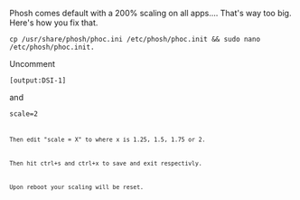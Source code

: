 <p>Phosh comes default with a 200% scaling on all apps.... That's way too big. Here's how you fix that.</p>
<pre><code>cp /usr/share/phosh/phoc.ini /etc/phosh/phoc.init && sudo nano /etc/phosh/phoc.init.</code></pre>
<p>Uncomment</p>
<pre><code>[output:DSI-1]</pre></code> <p>and</p> <pre><code>scale=2<pre><code>
<p>Then edit "scale = X" to where x is 1.25, 1.5, 1.75 or 2.</p>
<p>Then hit ctrl+s and ctrl+x to save and exit respectivly.</p>
<p>Upon reboot your scaling will be reset.</p>
